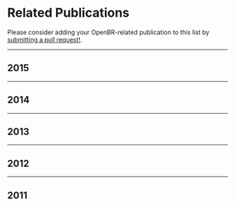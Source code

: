 # Related Publications

Please consider adding your OpenBR-related publication to this list by [submitting a pull request!](https://github.com/biometrics/openbr/pulls).

---

## 2015

---

## 2014

---

## 2013

---

## 2012

---

## 2011
